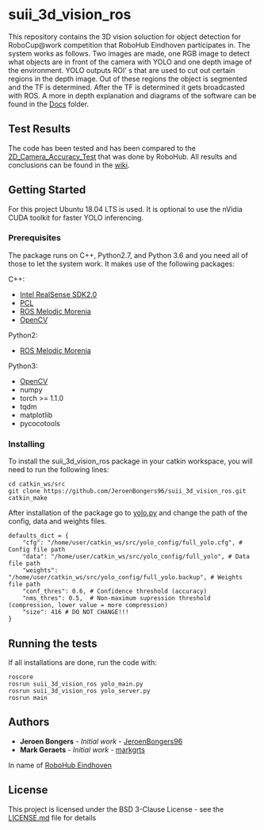 # suii_3d_vision_ros

This repository contains the 3D vision soluction for object detection for RoboCup@work competition that RoboHub Eindhoven participates in.
The system works as follows. Two images are made, one RGB image to detect what objects are in front of the camera with YOLO and one depth image of the environment.
YOLO outputs ROI' s that are used to cut out certain regions in the depth image. Out of these regions the object is segmented and the TF is determined.
After the TF is determined it gets broadcasted with ROS. A more in depth explanation and diagrams of the software can be found in the [Docs](https://github.com/JeroenBongers96/suii_3d_vision_ros/tree/master/docs) folder.

## Test Results

The code has been tested and has been compared to the [2D_Camera_Accuracy_Test](https://github.com/RoboHubEindhoven-User/suii/wiki/Camera_accuracy_test-results) that was done by RoboHub.
All results and conclusions can be found in the [wiki](https://github.com/JeroenBongers96/suii_3d_vision_ros/wiki).

## Getting Started

For this project Ubuntu 18.04 LTS is used. It is optional to use the nVidia CUDA toolkit for faster YOLO inferencing.

### Prerequisites

The package runs on C++, Python2.7, and Python 3.6 and you need all of those to let the system work. It makes use of the following packages:

C++:
* [Intel RealSense SDK2.0](https://github.com/IntelRealSense/librealsense)
* [PCL](http://pointclouds.org/)
* [ROS Melodic Morenia](http://wiki.ros.org/melodic)
* [OpenCV](https://opencv.org/)

Python2:
* [ROS Melodic Morenia](http://wiki.ros.org/melodic)

Python3:
* [OpenCV](https://opencv.org/)
* numpy
* torch >= 1.1.0
* tqdm
* matplotlib
* pycocotools

### Installing

To install the suii_3d_vision_ros package in your catkin workspace, you will need to run the following lines:

```
cd catkin_ws/src
git clone https://github.com/JeroenBongers96/suii_3d_vision_ros.git
catkin_make
```

After installation of the package go to [yolo.py](https://github.com/JeroenBongers96/suii_3d_vision_ros/blob/master/yolo/yolo.py) and change the path of the config, data and weights files.

```
defaults_dict = {
    "cfg": "/home/user/catkin_ws/src/yolo_config/full_yolo.cfg", # Config file path
    "data": "/home/user/catkin_ws/src/yolo_config/full_yolo", # Data file path
    "weights": "/home/user/catkin_ws/src/yolo_config/full_yolo.backup", # Weights file path
    "conf_thres": 0.6, # Confidence threshold (accuracy)
    "nms_thres": 0.5,  # Non-maximum supression threshold (compression, lower value = more compression)
    "size": 416 # DO NOT CHANGE!!!
}
```

## Running the tests

If all installations are done, run the code with:

```
roscore
rosrun suii_3d_vision_ros yolo_main.py
rosrun suii_3d_vision_ros yolo_server.py 
rosrun main
```

## Authors

* **Jeroen Bongers** - *Initial work* - [JeroenBongers96](https://github.com/JeroenBongers96)
* **Mark Geraets** - *Initial work* - [markgrts](https://github.com/markgrts)

In name of [RoboHub Eindhoven](https://robohub-eindhoven.nl/)

## License

This project is licensed under the BSD 3-Clause License - see the [LICENSE.md](https://github.com/JeroenBongers96/suii_3d_vision_ros/blob/master/LICENSE) file for details
